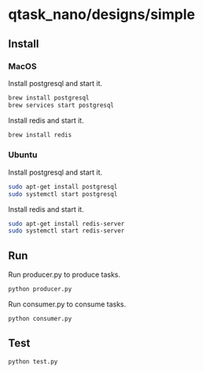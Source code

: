 # qtask_nano/designs/simple

## Install

### MacOS
Install postgresql and start it.
```bash
brew install postgresql
brew services start postgresql
```

Install redis and start it.
```bash
brew install redis
```

### Ubuntu


Install postgresql and start it.
```bash
sudo apt-get install postgresql
sudo systemctl start postgresql
```

Install redis and start it.
```bash
sudo apt-get install redis-server
sudo systemctl start redis-server
```

## Run

Run producer.py to produce tasks.
```bash
python producer.py
```

Run consumer.py to consume tasks.
```bash
python consumer.py
```

## Test

```bash
python test.py
```